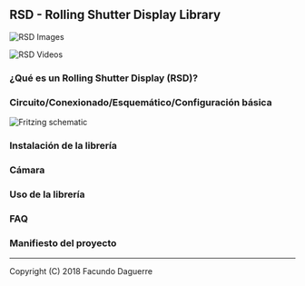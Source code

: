 ## RSD - Rolling Shutter Display Library 

![RSD Images]()

![RSD Videos]()

### ¿Qué es un Rolling Shutter Display (RSD)?

### Circuito/Conexionado/Esquemático/Configuración básica

![Fritzing schematic]()

### Instalación de la librería

### Cámara

### Uso de la librería

### FAQ

### Manifiesto del proyecto

---

Copyright (C) 2018 Facundo Daguerre